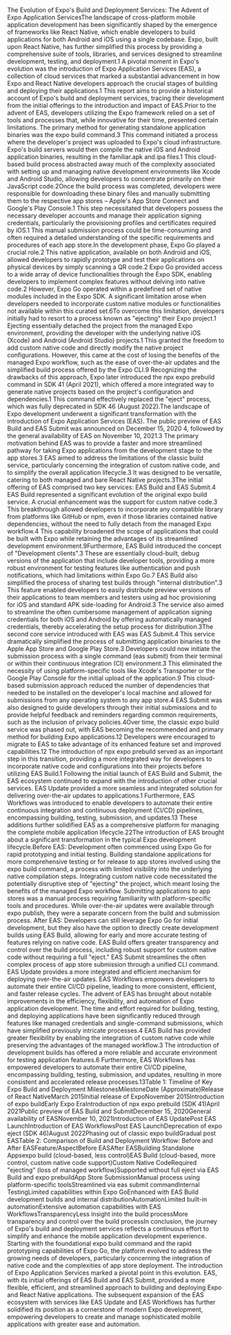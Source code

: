 The Evolution of Expo's Build and Deployment Services: The Advent of Expo Application ServicesThe landscape of cross-platform mobile application development has been significantly shaped by the emergence of frameworks like React Native, which enable developers to build applications for both Android and iOS using a single codebase. Expo, built upon React Native, has further simplified this process by providing a comprehensive suite of tools, libraries, and services designed to streamline development, testing, and deployment.1 A pivotal moment in Expo's evolution was the introduction of Expo Application Services (EAS), a collection of cloud services that marked a substantial advancement in how Expo and React Native developers approach the crucial stages of building and deploying their applications.1 This report aims to provide a historical account of Expo's build and deployment services, tracing their development from the initial offerings to the introduction and impact of EAS.Prior to the advent of EAS, developers utilizing the Expo framework relied on a set of tools and processes that, while innovative for their time, presented certain limitations. The primary method for generating standalone application binaries was the expo build command.3 This command initiated a process where the developer's project was uploaded to Expo's cloud infrastructure. Expo's build servers would then compile the native iOS and Android application binaries, resulting in the familiar.apk and.ipa files.1 This cloud-based build process abstracted away much of the complexity associated with setting up and managing native development environments like Xcode and Android Studio, allowing developers to concentrate primarily on their JavaScript code.2Once the build process was completed, developers were responsible for downloading these binary files and manually submitting them to the respective app stores – Apple's App Store Connect and Google's Play Console.1 This step necessitated that developers possess the necessary developer accounts and manage their application signing credentials, particularly the provisioning profiles and certificates required by iOS.1 This manual submission process could be time-consuming and often required a detailed understanding of the specific requirements and procedures of each app store.In the development phase, Expo Go played a crucial role.2 This native application, available on both Android and iOS, allowed developers to rapidly prototype and test their applications on physical devices by simply scanning a QR code.2 Expo Go provided access to a wide array of device functionalities through the Expo SDK, enabling developers to implement complex features without delving into native code.2 However, Expo Go operated within a predefined set of native modules included in the Expo SDK. A significant limitation arose when developers needed to incorporate custom native modules or functionalities not available within this curated set.6To overcome this limitation, developers initially had to resort to a process known as "ejecting" their Expo project.1 Ejecting essentially detached the project from the managed Expo environment, providing the developer with the underlying native iOS (Xcode) and Android (Android Studio) projects.1 This granted the freedom to add custom native code and directly modify the native project configurations. However, this came at the cost of losing the benefits of the managed Expo workflow, such as the ease of over-the-air updates and the simplified build process offered by the Expo CLI.9 Recognizing the drawbacks of this approach, Expo later introduced the npx expo prebuild command in SDK 41 (April 2021), which offered a more integrated way to generate native projects based on the project's configuration and dependencies.1 This command effectively replaced the "eject" process, which was fully deprecated in SDK 46 (August 2022).The landscape of Expo development underwent a significant transformation with the introduction of Expo Application Services (EAS). The public preview of EAS Build and EAS Submit was announced on December 15, 2020 4, followed by the general availability of EAS on November 10, 2021.3 The primary motivation behind EAS was to provide a faster and more streamlined pathway for taking Expo applications from the development stage to the app stores.3 EAS aimed to address the limitations of the classic build service, particularly concerning the integration of custom native code, and to simplify the overall application lifecycle.3 It was designed to be versatile, catering to both managed and bare React Native projects.3The initial offering of EAS comprised two key services: EAS Build and EAS Submit.4 EAS Build represented a significant evolution of the original expo build service. A crucial enhancement was the support for custom native code.3 This breakthrough allowed developers to incorporate any compatible library from platforms like GitHub or npm, even if those libraries contained native dependencies, without the need to fully detach from the managed Expo workflow.4 This capability broadened the scope of applications that could be built with Expo while retaining the advantages of its streamlined development environment.9Furthermore, EAS Build introduced the concept of "Development clients".3 These are essentially cloud-built, debug versions of the application that include developer tools, providing a more robust environment for testing features like authentication and push notifications, which had limitations within Expo Go.7 EAS Build also simplified the process of sharing test builds through "internal distribution".3 This feature enabled developers to easily distribute preview versions of their applications to team members and testers using ad hoc provisioning for iOS and standard APK side-loading for Android.3 The service also aimed to streamline the often cumbersome management of application signing credentials for both iOS and Android by offering automatically managed credentials, thereby accelerating the setup process for distribution.3The second core service introduced with EAS was EAS Submit.4 This service dramatically simplified the process of submitting application binaries to the Apple App Store and Google Play Store.3 Developers could now initiate the submission process with a single command (eas submit) from their terminal or within their continuous integration (CI) environment.3 This eliminated the necessity of using platform-specific tools like Xcode's Transporter or the Google Play Console for the initial upload of the application.9 This cloud-based submission approach reduced the number of dependencies that needed to be installed on the developer's local machine and allowed for submissions from any operating system to any app store.4 EAS Submit was also designed to guide developers through their initial submissions and to provide helpful feedback and reminders regarding common requirements, such as the inclusion of privacy policies.4Over time, the classic expo build service was phased out, with EAS becoming the recommended and primary method for building Expo applications.12 Developers were encouraged to migrate to EAS to take advantage of its enhanced feature set and improved capabilities.12 The introduction of npx expo prebuild served as an important step in this transition, providing a more integrated way for developers to incorporate native code and configurations into their projects before utilizing EAS Build.1 Following the initial launch of EAS Build and Submit, the EAS ecosystem continued to expand with the introduction of other crucial services. EAS Update provided a more seamless and integrated solution for delivering over-the-air updates to applications.1 Furthermore, EAS Workflows was introduced to enable developers to automate their entire continuous integration and continuous deployment (CI/CD) pipelines, encompassing building, testing, submission, and updates.13 These additions further solidified EAS as a comprehensive platform for managing the complete mobile application lifecycle.22The introduction of EAS brought about a significant transformation in the typical Expo development lifecycle.Before EAS:
Development often commenced using Expo Go for rapid prototyping and initial testing.
Building standalone applications for more comprehensive testing or for release to app stores involved using the expo build command, a process with limited visibility into the underlying native compilation steps.
Integrating custom native code necessitated the potentially disruptive step of "ejecting" the project, which meant losing the benefits of the managed Expo workflow.
Submitting applications to app stores was a manual process requiring familiarity with platform-specific tools and procedures.
While over-the-air updates were available through expo publish, they were a separate concern from the build and submission process.
After EAS:
Developers can still leverage Expo Go for initial development, but they also have the option to directly create development builds using EAS Build, allowing for early and more accurate testing of features relying on native code.
EAS Build offers greater transparency and control over the build process, including robust support for custom native code without requiring a full "eject."
EAS Submit streamlines the often complex process of app store submission through a unified CLI command.
EAS Update provides a more integrated and efficient mechanism for deploying over-the-air updates.
EAS Workflows empowers developers to automate their entire CI/CD pipeline, leading to more consistent, efficient, and faster release cycles.
The advent of EAS has brought about notable improvements in the efficiency, flexibility, and automation of Expo application development. The time and effort required for building, testing, and deploying applications have been significantly reduced through features like managed credentials and single-command submissions, which have simplified previously intricate processes.4 EAS Build has provided greater flexibility by enabling the integration of custom native code while preserving the advantages of the managed workflow.3 The introduction of development builds has offered a more reliable and accurate environment for testing application features.6 Furthermore, EAS Workflows has empowered developers to automate their entire CI/CD pipeline, encompassing building, testing, submission, and updates, resulting in more consistent and accelerated release processes.13Table 1: Timeline of Key Expo Build and Deployment MilestonesMilestoneDate (Approximate)Release of React NativeMarch 2015Initial release of ExpoNovember 2015Introduction of expo buildEarly Expo EraIntroduction of npx expo prebuild (SDK 41)April 2021Public preview of EAS Build and SubmitDecember 15, 2020General availability of EASNovember 10, 2021Introduction of EAS UpdatePost EAS LaunchIntroduction of EAS WorkflowsPost EAS LaunchDeprecation of expo eject (SDK 46)August 2022Phasing out of classic expo buildGradual post EASTable 2: Comparison of Build and Deployment Workflow: Before and After EASFeature/AspectBefore EASAfter EASBuilding Standalone Appsexpo build (cloud-based, less control)EAS Build (cloud-based, more control, custom native code support)Custom Native CodeRequired "ejecting" (loss of managed workflow)Supported without full eject via EAS Build and expo prebuildApp Store SubmissionManual process using platform-specific toolsStreamlined via eas submit commandInternal TestingLimited capabilities within Expo GoEnhanced with EAS Build development builds and internal distributionAutomationLimited built-in automationExtensive automation capabilities with EAS WorkflowsTransparencyLess insight into the build processMore transparency and control over the build processIn conclusion, the journey of Expo's build and deployment services reflects a continuous effort to simplify and enhance the mobile application development experience. Starting with the foundational expo build command and the rapid prototyping capabilities of Expo Go, the platform evolved to address the growing needs of developers, particularly concerning the integration of native code and the complexities of app store deployment. The introduction of Expo Application Services marked a pivotal point in this evolution. EAS, with its initial offerings of EAS Build and EAS Submit, provided a more flexible, efficient, and streamlined approach to building and deploying Expo and React Native applications. The subsequent expansion of the EAS ecosystem with services like EAS Update and EAS Workflows has further solidified its position as a cornerstone of modern Expo development, empowering developers to create and manage sophisticated mobile applications with greater ease and automation.